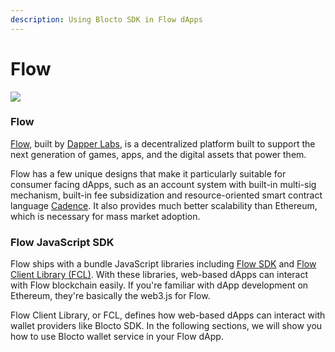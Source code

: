 ```yaml
---
description: Using Blocto SDK in Flow dApps
---
```


# Flow

![](../../../.gitbook/assets/90207745\_10216372775897317\_679639005058301952\_o.jpg)

### Flow

[Flow](https://onflow.org), built by [Dapper Labs](https://www.dapperlabs.com/), is a decentralized platform built to support the next generation of games, apps, and the digital assets that power them.

Flow has a few unique designs that make it particularly suitable for consumer facing dApps, such as an account system with built-in multi-sig mechanism, built-in fee subsidization and resource-oriented smart contract language [Cadence](https://docs.onflow.org/docs/getting-started-1). It also provides much better scalability than Ethereum, which is necessary for mass market adoption.

### Flow JavaScript SDK

Flow ships with a bundle JavaScript libraries including [Flow SDK](https://github.com/onflow/flow-js-sdk/tree/master/packages/sdk) and [Flow Client Library (FCL)](https://github.com/onflow/flow-js-sdk/tree/master/packages/fcl). With these libraries, web-based dApps can interact with Flow blockchain easily. If you're familiar with dApp development on Ethereum, they're basically the web3.js for Flow.

Flow Client Library, or FCL, defines how web-based dApps can interact with wallet providers like Blocto SDK. In the following sections, we will show you how to use Blocto wallet service in your Flow dApp.
